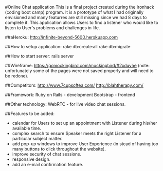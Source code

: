 #Online Chat application 
This is a final project created during the Ironhack (coding boot camp) program. 
It is a prototype of what I had originally envisioned and many featurres are still missing since we had 8 days to complete it. 
This application allows Users to find a listener who would like to listen to User's problems and challenges in life. 

##aHeroku:
http://infinite-beyond-5600.herokuapp.com

##How to setup application:
rake db:create:all
rake db:migrate

##How to start server:
rails server

##Wireframe: 
https://gomockingbird.com/mockingbird/#2xduvhe
(note: unfortunately some of the pages were not saved properly and will need to be redone).

##Competitors:
http://www.7cupsoftea.com/
http://blahtherapy.com/

##Framework:
Ruby on Rails - development
Bootstrap - frontend

##Other technology:
WebRTC - for live video chat sessions.

##Features to be added:
- calendar for Users to set up an appointment with Listener during his/her available time.
- complex search to ensure Speaker meets the right Listener for a particular subject matter. 
- add pop-up windows to improve User Experience (in stead of having too many buttons to click throughout the website).
- improve security of chat sessions.
- responsive design.  
- add an e-mail confirmation feature. 
